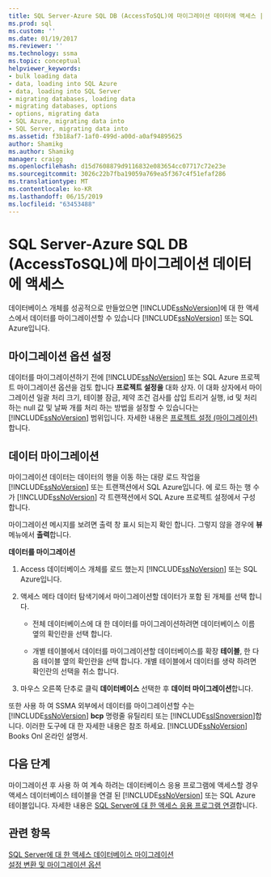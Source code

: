 ```yaml
---
title: SQL Server-Azure SQL DB (AccessToSQL)에 마이그레이션 데이터에 액세스 | Microsoft Docs
ms.prod: sql
ms.custom: ''
ms.date: 01/19/2017
ms.reviewer: ''
ms.technology: ssma
ms.topic: conceptual
helpviewer_keywords:
- bulk loading data
- data, loading into SQL Azure
- data, loading into SQL Server
- migrating databases, loading data
- migrating databases, options
- options, migrating data
- SQL Azure, migrating data into
- SQL Server, migrating data into
ms.assetid: f3b18af7-1af0-499d-a00d-a0af94895625
author: Shamikg
ms.author: Shamikg
manager: craigg
ms.openlocfilehash: d15d7608879d9116832e083654cc07717c72e23e
ms.sourcegitcommit: 3026c22b7fba19059a769ea5f367c4f51efaf286
ms.translationtype: MT
ms.contentlocale: ko-KR
ms.lasthandoff: 06/15/2019
ms.locfileid: "63453488"
---
```

# <a name="migrating-access-data-into-sql-server---azure-sql-db-accesstosql"></a>SQL Server-Azure SQL DB (AccessToSQL)에 마이그레이션 데이터에 액세스
데이터베이스 개체를 성공적으로 만들었으면 [!INCLUDE[ssNoVersion](../../includes/ssnoversion-md.md)]에 대 한 액세스에서 데이터를 마이그레이션할 수 있습니다 [!INCLUDE[ssNoVersion](../../includes/ssnoversion-md.md)] 또는 SQL Azure입니다.  
  
## <a name="setting-migration-options"></a>마이그레이션 옵션 설정  
데이터를 마이그레이션하기 전에 [!INCLUDE[ssNoVersion](../../includes/ssnoversion-md.md)] 또는 SQL Azure 프로젝트 마이그레이션 옵션을 검토 합니다 **프로젝트 설정을** 대화 상자. 이 대화 상자에서 마이그레이션 일괄 처리 크기, 테이블 잠금, 제약 조건 검사를 삽입 트리거 실행, id 및 처리 하는 null 값 및 날짜 개를 처리 하는 방법을 설정할 수 있습니다는 [!INCLUDE[ssNoVersion](../../includes/ssnoversion-md.md)] 범위입니다. 자세한 내용은 [프로젝트 설정 (마이그레이션)](https://msdn.microsoft.com/4caebc9c-8680-4b99-a8fa-89c43161c95d)합니다.  
  
## <a name="migrating-data"></a>데이터 마이그레이션  
마이그레이션 데이터는 데이터의 행을 이동 하는 대량 로드 작업을 [!INCLUDE[ssNoVersion](../../includes/ssnoversion-md.md)] 또는 트랜잭션에서 SQL Azure입니다. 에 로드 하는 행 수가 [!INCLUDE[ssNoVersion](../../includes/ssnoversion-md.md)] 각 트랜잭션에서 SQL Azure 프로젝트 설정에서 구성 합니다.  
  
마이그레이션 메시지를 보려면 출력 창 표시 되는지 확인 합니다. 그렇지 않을 경우에 **뷰** 메뉴에서 **출력**합니다.  
  
**데이터를 마이그레이션**  
  
1.  Access 데이터베이스 개체를 로드 했는지 [!INCLUDE[ssNoVersion](../../includes/ssnoversion-md.md)] 또는 SQL Azure입니다.  
  
2.  액세스 메타 데이터 탐색기에서 마이그레이션할 데이터가 포함 된 개체를 선택 합니다.  
  
    -   전체 데이터베이스에 대 한 데이터를 마이그레이션하려면 데이터베이스 이름 옆의 확인란을 선택 합니다.  
  
    -   개별 테이블에서 데이터를 마이그레이션할 데이터베이스를 확장 **테이블**, 한 다음 테이블 옆의 확인란을 선택 합니다. 개별 테이블에서 데이터를 생략 하려면 확인란의 선택을 취소 합니다.  
  
3.  마우스 오른쪽 단추로 클릭 **데이터베이스** 선택한 후 **데이터 마이그레이션**합니다.  
  
또한 사용 하 여 SSMA 외부에서 데이터를 마이그레이션할 수는 [!INCLUDE[ssNoVersion](../../includes/ssnoversion-md.md)] **bcp** 명령줄 유틸리티 또는 [!INCLUDE[ssISnoversion](../../includes/ssisnoversion-md.md)]합니다. 이러한 도구에 대 한 자세한 내용은 참조 하세요. [!INCLUDE[ssNoVersion](../../includes/ssnoversion-md.md)] Books Onl 온라인 설명서.  
  
## <a name="next-step"></a>다음 단계  
마이그레이션 후 사용 하 여 계속 하려는 데이터베이스 응용 프로그램에 액세스할 경우 액세스 데이터베이스 테이블을 연결 된 [!INCLUDE[ssNoVersion](../../includes/ssnoversion-md.md)] 또는 SQL Azure 테이블입니다. 자세한 내용은 [SQL Server에 대 한 액세스 응용 프로그램 연결](linking-access-applications-to-sql-server-azure-sql-db-accesstosql.md)합니다.  
  
## <a name="see-also"></a>관련 항목  
[SQL Server에 대 한 액세스 데이터베이스 마이그레이션](migrating-access-databases-to-sql-server-azure-sql-db-accesstosql.md)  
[설정 변환 및 마이그레이션 옵션](setting-conversion-and-migration-options-accesstosql.md)  
  
